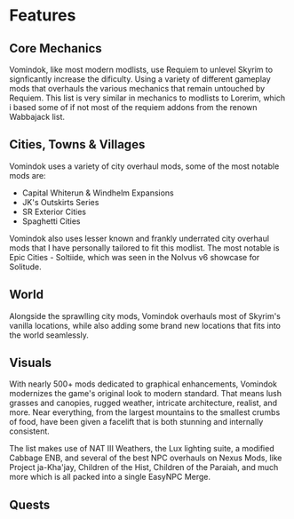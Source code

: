 # Features

## Core Mechanics
Vomindok, like most modern modlists, use Requiem to unlevel Skyrim to signficantly increase the dificulty. Using a variety of different gameplay mods that overhauls the various mechanics that remain untouched by Requiem. This list is very similar in mechanics to modlists to Lorerim, which i based some of if not most of the requiem addons from the renown Wabbajack list. 

## Cities, Towns & Villages
Vomindok uses a variety of city overhaul mods, some of the most notable mods are:
  - Capital Whiterun & Windhelm Expansions
  - JK's Outskirts Series
  - SR Exterior Cities
  - Spaghetti Cities

Vomindok also uses lesser known and frankly underrated city overhaul mods that I have personally tailored to fit this modlist. The most notable is Epic Cities - Soltiide, which was seen in the Nolvus v6 showcase for Solitude. 
## World
Alongside the sprawlling city mods, Vomindok overhauls most of Skyrim's vanilla locations, while also adding some brand new locations that fits into the world seamlessly.
## Visuals 
With nearly 500+ mods dedicated to graphical enhancements, Vomindok modernizes the game's original look to modern standard. That means lush grasses and canopies, rugged weather, intricate architecture, realist, and more. Near everything, from the largest mountains to the smallest crumbs of food, have been given a facelift that is both stunning and internally consistent. 

The list makes use of NAT III Weathers, the Lux lighting suite, a modified Cabbage ENB, and several of the best NPC overhauls on Nexus Mods, like Project ja-Kha'jay, Children of the Hist, Children of the Paraiah, and much more which is all packed into a single EasyNPC Merge. 

## Quests
